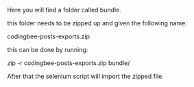 Here you will find a folder called bundle. 

this folder needs to be zipped up and given the following name:


codingbee-posts-exports.zip

this can be done by running:

zip -r codingbee-posts-exports.zip bundle/

After that the selenium script will import the zipped file. 